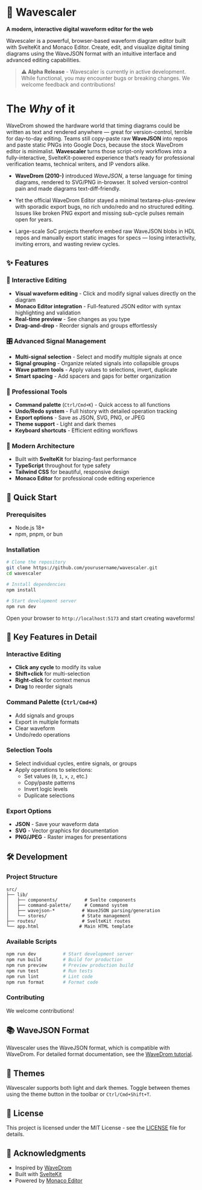 # 🌊 Wavescaler

**A modern, interactive digital waveform editor for the web**

Wavescaler is a powerful, browser-based waveform diagram editor built with SvelteKit and Monaco Editor. Create, edit, and visualize digital timing diagrams using the WaveJSON format with an intuitive interface and advanced editing capabilities.

> **⚠️ Alpha Release** - Wavescaler is currently in active development. While functional, you may encounter bugs or breaking changes. We welcome feedback and contributions!

<!-- ![Waveform Editor Demo](https://via.placeholder.com/800x400/1a1a1a/ffffff?text=Wavescaler+Demo) -->


# The ***Why*** of it

WaveDrom showed the hardware world that timing diagrams could be written as text and rendered anywhere — great for version-control, terrible for day-to-day editing. Teams still copy-paste raw **WaveJSON** into repos and paste static PNGs into Google Docs, because the stock WaveDrom editor is minimalist. **Wavescaler** turns those script-only workflows into a fully-interactive, SvelteKit-powered experience that’s ready for professional verification teams, technical writers, and IP vendors alike. 

- **WaveDrom (2010-)** introduced *WaveJSON*, a terse language for timing diagrams, rendered to SVG/PNG in-browser.  It solved version-control pain and made diagrams text-diff-friendly. 

- Yet the official WaveDrom Editor stayed a minimal textarea-plus-preview with sporadic export bugs, no rich undo/redo and no structured editing.  Issues like broken PNG export and missing sub-cycle pulses remain open for years. 

- Large-scale SoC projects therefore embed raw WaveJSON blobs in HDL repos and manually export static images for specs — losing interactivity, inviting errors, and wasting review cycles.

## ✨ Features

### 🎨 **Interactive Editing**
- **Visual waveform editing** - Click and modify signal values directly on the diagram
- **Monaco Editor integration** - Full-featured JSON editor with syntax highlighting and validation
- **Real-time preview** - See changes as you type
- **Drag-and-drop** - Reorder signals and groups effortlessly

### 🎛️ **Advanced Signal Management**
- **Multi-signal selection** - Select and modify multiple signals at once
- **Signal grouping** - Organize related signals into collapsible groups
- **Wave pattern tools** - Apply values to selections, invert, duplicate
- **Smart spacing** - Add spacers and gaps for better organization

### 💫 **Professional Tools**
- **Command palette** (`Ctrl/Cmd+K`) - Quick access to all functions
- **Undo/Redo system** - Full history with detailed operation tracking
- **Export options** - Save as JSON, SVG, PNG, or JPEG
- **Theme support** - Light and dark themes
- **Keyboard shortcuts** - Efficient editing workflows

### 🚀 **Modern Architecture**
- Built with **SvelteKit** for blazing-fast performance
- **TypeScript** throughout for type safety
- **Tailwind CSS** for beautiful, responsive design
- **Monaco Editor** for professional code editing experience

## 🚀 Quick Start

### Prerequisites
- Node.js 18+ 
- npm, pnpm, or bun

### Installation

```bash
# Clone the repository
git clone https://github.com/yourusername/wavescaler.git
cd wavescaler

# Install dependencies
npm install

# Start development server
npm run dev
```

Open your browser to `http://localhost:5173` and start creating waveforms!

## 🎯 Key Features in Detail

### Interactive Editing
- **Click any cycle** to modify its value
- **Shift+click** for multi-selection
- **Right-click** for context menus
- **Drag** to reorder signals

### Command Palette (`Ctrl/Cmd+K`)
- Add signals and groups
- Export in multiple formats  
- Clear waveform
- Undo/redo operations

### Selection Tools
- Select individual cycles, entire signals, or groups
- Apply operations to selections:
  - Set values (`0`, `1`, `x`, `z`, etc.)  
  - Copy/paste patterns
  - Invert logic levels
  - Duplicate selections

### Export Options
- **JSON** - Save your waveform data
- **SVG** - Vector graphics for documentation
- **PNG/JPEG** - Raster images for presentations

## 🛠️ Development

### Project Structure
```
src/
├── lib/
│   ├── components/          # Svelte components
│   ├── command-palette/     # Command system
│   ├── wavejson-*          # WaveJSON parsing/generation
│   └── stores/             # State management
├── routes/                 # SvelteKit routes
└── app.html               # Main HTML template
```

### Available Scripts

```bash
npm run dev          # Start development server
npm run build        # Build for production  
npm run preview      # Preview production build
npm run test         # Run tests
npm run lint         # Lint code
npm run format       # Format code
```

### Contributing

We welcome contributions! 

## 📚 WaveJSON Format

Wavescaler uses the WaveJSON format, which is compatible with WaveDrom. For detailed format documentation, see the [WaveDrom tutorial](https://wavedrom.com/tutorial.html).

## 🎨 Themes

Wavescaler supports both light and dark themes. Toggle between themes using the theme button in the toolbar or `Ctrl/Cmd+Shift+T`.


## 📄 License

This project is licensed under the MIT License - see the [LICENSE](LICENSE) file for details.

## 🙏 Acknowledgments

- Inspired by [WaveDrom](https://wavedrom.com/) 
- Built with [SvelteKit](https://kit.svelte.dev/)
- Powered by [Monaco Editor](https://microsoft.github.io/monaco-editor/)
